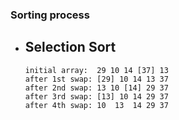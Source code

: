### Sorting process
- Selection Sort
	- 
	```
	initial array:  29 10 14 [37] 13
	after 1st swap: [29] 10 14 13 37
	after 2nd swap: 13 10 [14] 29 37
	after 3rd swap: [13] 10 14 29 37
	after 4th swap: 10  13  14 29 37
	```
